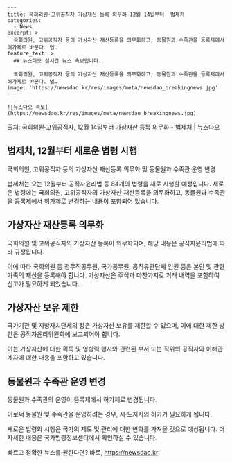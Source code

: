     ---
    title: 국회의원·고위공직자 가상재산 등록 의무화 12월 14일부터  법제처
    categories:
      - News
    excerpt: >
      국회의원, 고위공직자 등의 가상자산 재산등록을 의무화하고, 동물원과 수족관을 등록제에서 허가제로 바꾼다. 법…
    feature_text: >
      ## 뉴스다오 실시간 뉴스 속보입니다.
    
      국회의원, 고위공직자 등의 가상자산 재산등록을 의무화하고, 동물원과 수족관을 등록제에서 허가제로 바꾼다. 법…
    image: 'https://newsdao.kr/res/images/meta/newsdao_breakingnews.jpg'
    ---
    
    ![뉴스다오 속보](https://newsdao.kr/res/images/meta/newsdao_breakingnews.jpg)

<p>출처: <a href="https://newsdao.kr/2693" rel="dofollow">국회의원·고위공직자, 12월 14일부터 가상재산 등록 의무화 - 법제처</a> | 뉴스다오</p>

<h2>법제처, 12월부터 새로운 법령 시행</h2>
<p data-ke-size="size16">국회의원, 고위공직자 등의 가상자산 재산등록 의무화 및 동물원과 수족관 운영 변경</p>


법제처는 오는 12월부터 공직자윤리법 등 84개의 법령을 새로 시행할 예정입니다. 새로운 법령에는 국회의원, 고위공직자의 가상자산 재산등록을 의무화하고, 동물원과 수족관을 등록제에서 허가제로 변경하는 내용이 포함되어 있습니다.

<h2>가상자산 재산등록 의무화</h2>
<p data-ke-size="size16">국회의원 및 고위공직자의 가상자산 등록이 의무화되며, 해당 내용은 공직자윤리법에 따라 규정됩니다.</p>
이에 따라 국회의원 등 정무직공무원, 국가공무원, 공직유관단체 임원 등은 본인 및 관련 가족의 재산을 등록해야 합니다. 가상자산은 주식과 마찬가지로 거래 내역을 포함하여 신고가 필요하게 되었습니다.

<h2>가상자산 보유 제한</h2>
<p data-ke-size="size16">국가기관 및 지방자치단체의 장은 가상자산 보유를 제한할 수 있으며, 이에 대한 제한 방안은 공직자윤리위원회에 보고되어야 합니다.</p>
이는 가상자산에 대한 획득 및 영향력 행사와 관련된 부서 또는 직위의 공직자와 이해관계자에 대한 내용을 포함하고 있습니다.

<h2>동물원과 수족관 운영 변경</h2>
<p data-ke-size="size16">동물원과 수족관의 운영이 등록제에서 허가제로 변경됩니다.</p>
이로써 동물원 및 수족관을 운영하려는 경우, 시·도지사의 허가가 필요하게 됩니다.

새로운 법령의 시행은 국가의 제도 및 관리에 대한 변화를 가져올 것으로 예상됩니다. 더 자세한 내용은 국가법령정보센터에서 확인하실 수 있습니다. 

빠르고 정확한 뉴스를 원한다면? 바로, <a href="https://newsdao.kr" rel="dofollow">https://newsdao.kr</a>


    
